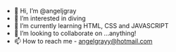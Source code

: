 - 👋 Hi, I’m @angeljgray
- 👀 I’m interested in diving
- 🌱 I’m currently learning HTML, CSS and JAVASCRIPT
- 💞️ I’m looking to collaborate on ...anything!
- 📫 How to reach me - angelgrayy@hotmail.com

<!---
angeljgray/angeljgray is a ✨ special ✨ repository because its `README.md` (this file) appears on your GitHub profile.
You can click the Preview link to take a look at your changes.
--->

